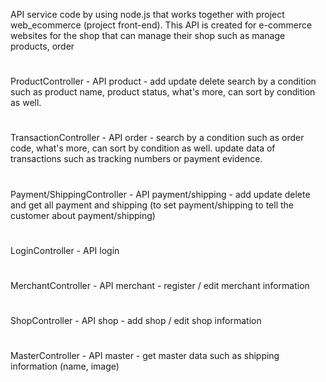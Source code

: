 API service code by using node.js that works together with project web_ecommerce (project front-end).  This API is created for e-commerce websites for the shop that can manage their shop such as manage products, order
#
ProductController - API product - add update delete search by a condition such as product name, product status, what's more, can sort by condition as well.
#
TransactionController - API order - search by a condition such as order code, what's more, can sort by condition as well. update data of transactions such as tracking 
numbers or payment evidence.
#
Payment/ShippingController - API payment/shipping - add update delete and get all payment and shipping (to set payment/shipping to tell the customer about payment/shipping)
#
LoginController - API login
#
MerchantController - API merchant - register / edit merchant information
#
ShopController - API shop - add shop / edit shop information
#
MasterController - API master - get master data such as shipping information (name, image) 
